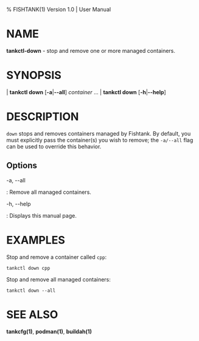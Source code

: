 % FISHTANK(1) Version 1.0 | User Manual

NAME
====
**tankctl-down** - stop and remove one or more managed containers.

SYNOPSIS
========

| **tankctl down** \[**-a**|**--all**\] *container* ...
| **tankctl down** \[**-h**|**--help**\]

DESCRIPTION
===========

`down` stops and removes containers managed by Fishtank. By default, you must explicitly pass the container(s) you wish to remove; the `-a/--all` flag can be used to override this behavior.

Options
-------

-a, --all

: Remove all managed containers.

-h, --help

:  Displays this manual page.

EXAMPLES
========

Stop and remove a container called `cpp`:

```
tankctl down cpp
```

Stop and remove all managed containers:
```
tankctl down --all
```

SEE ALSO
========

**tankcfg(1)**, **podman(1)**, **buildah(1)**